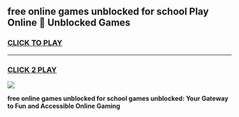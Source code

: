 
## free online games unblocked for school Play Online 👋 Unblocked Games
<h3>
<a href="https://premium.freeplayer.one?title=free_online_games_unblocked_for_school&ref=19F">CLICK TO PLAY</a></h3>
<hr>

<h3>
<a href="https://premium.freeplayer.one?title=free_online_games_unblocked_for_school&ref=19F">CLICK 2 PLAY</a>
  
</h3>

<a href="https://premium.freeplayer.one?title=free_online_games_unblocked_for_school&ref=19F"><img src="https://clearcache.store/games.png"></a>


**free online games unblocked for school games unblocked: Your Gateway to Fun and Accessible Online Gaming**
